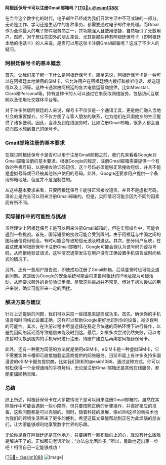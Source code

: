 **阿根廷保号卡可以注册Gmail邮箱吗？[[TG💪+ @esim1088](https://t.me/s/esim1088)]**

在当今这个数字化的时代，电子邮件已经成为我们日常生活中不可或缺的一部分。无论是工作、学习还是生活中的各种事务，都需要通过电子邮件来处理。而Gmail作为全球最大的电子邮件服务商之一，其功能强大且使用便捷，自然吸引了无数用户。然而，对于居住在国外的朋友来说，尤其是那些持有阿根廷保号卡（即阿根廷本地的电话卡）的人来说，是否可以用这张卡注册Gmail邮箱呢？这成了不少人的疑问。

### 阿根廷保号卡的基本概念

首先，让我们来了解一下什么是阿根廷保号卡。简单来说，阿根廷保号卡是一种可以在阿根廷本地使用的SIM卡，它允许用户在阿根廷境内拨打和接听电话、发送短信以及上网等。这种卡通常由阿根廷的各大电信运营商提供，比如Movistar、Claro和Personal等。持有这种卡的人可以通过它来获取网络服务，包括访问互联网以及使用社交媒体平台等。

对于许多旅居阿根廷的人来说，保号卡不仅仅是一个通讯工具，更是他们融入当地社会的重要媒介。它不仅方便了与家人朋友的联系，也为他们在异国他乡的生活提供了诸多便利。因此，当涉及到在线服务时，比如注册Gmail邮箱，很多人都会自然而然地想到自己的保号卡。

### Gmail邮箱注册的基本要求

在探讨阿根廷保号卡是否可以用于注册Gmail邮箱之前，我们先来看看Google对Gmail邮箱注册的基本要求。根据Google的规定，注册Gmail邮箱需要提供一个有效的手机号码，以便接收验证码短信。这个号码必须能够正常接收短信，并且不能是虚拟号码或已经被其他账户使用的号码。此外，Google还要求用户提供一个备用邮箱地址，但这并不是强制性的。

从这些基本要求来看，只要阿根廷保号卡能够正常接收短信，并且不是虚拟号码，理论上是完全可以用来注册Gmail邮箱的。但是，实际情况可能会因为不同的因素而有所不同。

### 实际操作中的可能性与挑战

虽然理论上阿根廷保号卡是可以用来注册Gmail邮箱的，但在实际操作中，可能会遇到一些挑战。首先，国际短信的接收可能会受到限制。由于阿根廷与中国之间的国际通信费用较高，有时可能会导致短信无法及时送达。其次，部分用户反映，在尝试使用阿根廷保号卡注册Gmail邮箱时，Google可能会误认为该号码为虚拟号码，从而拒绝验证请求。这种情况通常发生在用户没有正确设置手机语言或时间格式的情况下。

另外，还有一些用户报告说，即使成功注册了Gmail邮箱，后续登录时也可能会遇到问题。这是因为Google的安全系统可能会将来自阿根廷的IP地址视为可疑活动，从而要求额外的身份验证步骤。尽管这些挑战并不常见，但对于初次尝试的用户来说，确实可能带来一定的困扰。

### 解决方案与建议

针对上述提到的问题，我们可以采取一些措施来提高成功率。首先，确保你的手机语言和时间格式设置正确。这样可以帮助Google更好地识别你的设备，减少误判的可能性。其次，在注册过程中尽量选择在稳定且快速的网络环境下进行操作，以避免因网络延迟而导致短信未能及时到达。最后，如果多次尝试仍然失败，可以考虑暂时切换到国内的手机号码进行注册，待账户建立后再绑定阿根廷保号卡。

此外，还有一种更为简便的方法就是使用eSIM卡。eSIM卡是一种虚拟SIM卡，它不需要实体卡槽即可直接加载运营商提供的网络服务。目前市面上有许多支持多国漫游的eSIM卡服务提供商，比如我们熟知的@esim1088。通过这种方式，你可以轻松获得一个全球通用的手机号码，无论是注册Gmail邮箱还是其他在线服务，都能更加顺畅无阻。

### 总结

综上所述，阿根廷保号卡在大多数情况下是可以用来注册Gmail邮箱的。虽然在实际操作中可能会遇到一些小障碍，但只要按照正确的步骤操作，并做好相应的准备，这些问题都是可以克服的。同时，随着科技的发展，像eSIM这样的新技术也为我们的跨境生活带来了更多的便利。希望这篇文章能帮助到正在为此烦恼的朋友们，让大家能够顺利地享受数字世界的乐趣。

无论你是身在阿根廷还是其他地方，只要拥有一颗积极向上的心，就没有什么困难是解决不了的。正如那句老话所说：“办法总比困难多。”所以，勇敢地迈出第一步吧！相信自己一定能够成功！

[[TG💪+ @esim1088](https://t.me/s/esim1088) ![Image](https://i.postimg.cc/4NQfJmqS/Snipaste-2025-05-13-00-14-12.png)]